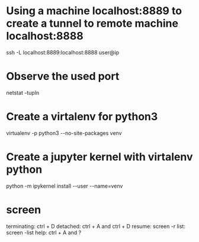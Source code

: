 # Using a machine localhost:8889 to create a tunnel to remote machine localhost:8888
ssh -L localhost:8889:localhost:8888 user@ip

# Observe the used port
netstat -tupln 

# Create a virtalenv for python3
virtualenv -p python3 --no-site-packages venv

# Create a jupyter kernel with virtalenv python
python -m ipykernel install --user --name=venv

# screen
terminating: ctrl + D
detached: ctrl + A and ctrl + D
resume: screen -r
list: screen -list
help: ctrl + A and ?
